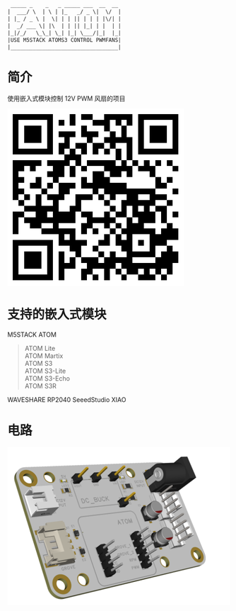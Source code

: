 ```
 _____ _    _   _ _____ ___  __  __ 
|  ___/ \  | \ | |_   _/ _ \|  \/  |
| |_ / _ \ |  \| | | || | | | |\/| |
|  _/ ___ \| |\  | | || |_| | |  | |
|_|/_/   \_\_| \_| |_| \___/|_|  |_|
|USE M5STACK ATOMS3 CONTROL PWMFANS|
|__________________________________|
```
# 简介
使用嵌入式模块控制 12V PWM 风扇的项目

![Project url qrcode](resources/qrcode_project_url.png)




  
# 支持的嵌入式模块
M5STACK ATOM
> ATOM Lite  
> ATOM Martix  
> ATOM S3  
> ATOM S3-Lite  
> ATOM S3-Echo  
> ATOM S3R  

WAVESHARE RP2040
SeeedStudio XIAO


# 电路



![PCB Exampl](resources/3D_PCB_ATOM_2025-03-05.png)

